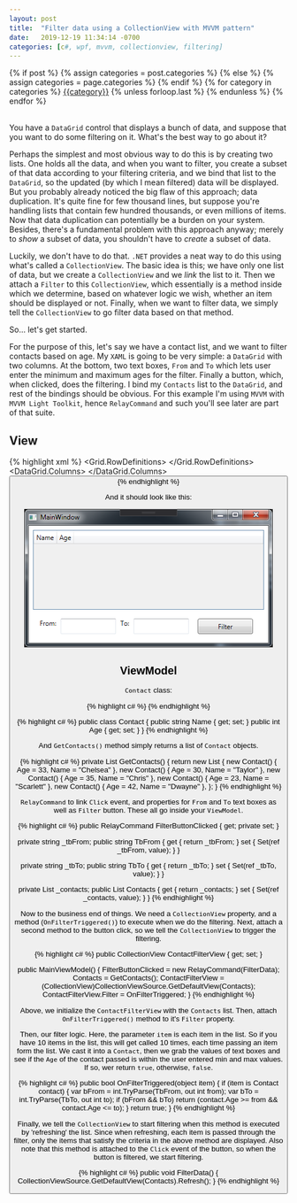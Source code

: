 ```yaml
---
layout: post
title:  "Filter data using a CollectionView with MVVM pattern"
date:   2019-12-19 11:34:14 -0700
categories: [c#, wpf, mvvm, collectionview, filtering]
---
```

<div class="post-categories">
  {% if post %}
    {% assign categories = post.categories %}
  {% else %}
    {% assign categories = page.categories %}
  {% endif %}
  {% for category in categories %}
  <a href="{{site.baseurl}}/categories/#{{category|slugize}}">{{category}}</a>
  {% unless forloop.last %}&nbsp;{% endunless %}
  {% endfor %}
</div>
<br>

You have a `DataGrid` control that displays a bunch of data, and suppose that you want to do some filtering on it. What's the best way to go about it?

Perhaps the simplest and most obvious way to do this is by creating two lists. One holds all the data, and when you want to filter, you create a subset of that data according to your filtering criteria, and we bind that list to the `DataGrid`, so the updated (by which I mean filtered) data will be displayed. But you probably already noticed the big flaw of this approach; data duplication. It's quite fine for few thousand lines, but suppose you're handling lists that contain few hundred thousands, or even millions of items. Now that data duplication can potentially be a burden on your system. Besides, there's a fundamental problem with this approach anyway; merely to _show_ a subset of data, you shouldn't have to _create_ a subset of data.

Luckily, we don't have to do that. `.NET` provides a neat way to do this using what's called a `CollectionView`. The basic idea is this; we have only one list of data, but we create a `CollectionView` and we _link_ the list to it. Then we attach a `Filter` to this `CollectionView`, which essentially is a method inside which we determine, based on whatever logic we wish, whether an item should be displayed or not.  Finally, when we want to filter data, we simply tell the `CollectionView` to go filter data based on that method.

So... let's get started.

For the purpose of this, let's say we have a contact list, and we want to filter contacts based on age. My `XAML` is going to be very simple: a `DataGrid` with two columns. At the bottom, two text boxes, `From` and `To` which lets user enter the minimum and maximum ages for the filter. Finally a button, which, when clicked, does the filtering. I bind my `Contacts` list to the `DataGrid`, and rest of the bindings should be obvious. For this example I'm using `MVVM` with `MVVM Light Toolkit`, hence `RelayCommand` and such you'll see later are part of that suite.

View
--

{% highlight xml %}
<Grid>
    <Grid.RowDefinitions>
        <RowDefinition/>
        <RowDefinition Height="Auto"/>
    </Grid.RowDefinitions>
    <DataGrid Grid.Row="0" Margin="8" Name="DgData" AutoGenerateColumns="False" CanUserAddRows="False"
              ItemsSource="{Binding Contacts}">
        <DataGrid.Columns>
            <DataGridTextColumn Header="Name" Binding="{Binding Name}"/>
            <DataGridTextColumn Header="Age" Binding="{Binding Age}"/>
        </DataGrid.Columns>
    </DataGrid>
    <StackPanel Grid.Row="1" Orientation="Horizontal" Margin="8, 0, 8, 8" HorizontalAlignment="Center" VerticalAlignment="Center">
        <TextBlock Height="28" HorizontalAlignment="Left" VerticalAlignment="Center" Text="From:"/>
        <TextBox x:Name="TBFrom" Width="100" Height="28" Margin="8" Text="{Binding TbFrom}"/>
        <TextBlock Height="28" HorizontalAlignment="Left" VerticalAlignment="Center" Text="To:"/>
        <TextBox x:Name="TBTo" Width="100" Height="28" Margin="8" Text="{Binding TbTo}"/>
        <Button x:Name="Filter" Content="Filter" Width="100" Height="28" Margin="8"
                Command="{Binding FilterButtonClicked}"/>
    </StackPanel>
</Grid>
{% endhighlight %}

And it should look like this:

<img src="/assets/images/2019-12-19-Filter-Data-Using-CollectionView/1Empty.png" alt="UI Design"/>

ViewModel
--

`Contact` class:

{% highlight c# %}
{% endhighlight %}

{% highlight c# %}
public class Contact
{
    public string Name { get; set; }
    public int Age { get; set; }
}
{% endhighlight %}

And `GetContacts()` method simply returns a list of `Contact` objects.

{% highlight c# %}
private List<Contact> GetContacts()
{
    return new List<Contact>
    {
        new Contact() { Age = 33, Name = "Chelsea" },
        new Contact() { Age = 30, Name = "Taylor" },
        new Contact() { Age = 35, Name = "Chris" },
        new Contact() { Age = 23, Name = "Scarlett" },
        new Contact() { Age = 42, Name = "Dwayne" },
    };
}
{% endhighlight %}

`RelayCommand` to link `Click` event, and properties for `From` and `To` text boxes as well as `Filter` button. These all go inside your `ViewModel`.

{% highlight c# %}
public RelayCommand FilterButtonClicked { get; private set; }

private string _tbFrom;
public string TbFrom
{
    get { return _tbFrom; }
    set { Set(ref _tbFrom, value); }
}

private string _tbTo;
public string TbTo
{
    get { return _tbTo; }
    set { Set(ref _tbTo, value); }
}

private List<Contact> _contacts;
public List<Contact> Contacts
{
    get { return _contacts; }
    set { Set(ref _contacts, value); }
}
{% endhighlight %}

Now to the business end of things. We need a `CollectionView` property, and a method (`OnFilterTriggered()`) to execute when we do the filtering. Next, attach a second method to the button click, so we tell the `CollectionView` to trigger the filtering.

{% highlight c# %}
public CollectionView ContactFilterView { get; set; }

public MainViewModel()
{
    FilterButtonClicked = new RelayCommand(FilterData);
    Contacts = GetContacts();
    ContactFilterView = (CollectionView)CollectionViewSource.GetDefaultView(Contacts);
    ContactFilterView.Filter = OnFilterTriggered;
}
{% endhighlight %}

Above, we initialize the `ContactFilterView` with the `Contacts` list. Then, attach `OnFilterTriggered()` method to it's `Filter` property.

Then, our filter logic. Here, the parameter `item` is each item in the list. So if you have 10 items in the list, this will get called 10 times, each time passing an item form the list. We cast it into a `Contact`, then we grab the values of text boxes and see if the `Age` of the contact passed is within the user entered min and max values. If so, wer return `true`, otherwise, `false`.

{% highlight c# %}
public bool OnFilterTriggered(object item)
{
    if (item is Contact contact)
    {
        var bFrom = int.TryParse(TbFrom, out int from);
        var bTo = int.TryParse(TbTo, out int to);
        if (bFrom && bTo)
            return (contact.Age >= from && contact.Age <= to);
    }
    return true;
}
{% endhighlight %}

Finally, we tell the `CollectionView` to start filtering when this method is executed by 'refreshing' the list. Since when refreshing, each item is passed through the filter, only the items that satisfy the criteria in the above method are displayed. Also note that this method is attached to the `Click` event of the button, so when the button is filtered, we start filtering.

{% highlight c# %}
public void FilterData()
{
    CollectionViewSource.GetDefaultView(Contacts).Refresh();
}
{% endhighlight %}
